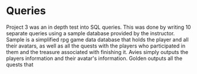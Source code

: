 # Queries

Project 3 was an in depth test into SQL queries. 
This was done by writing 10 separate queries using a sample database provided by the instructor.
Sample is a simplified rpg game data database that holds the player and all their avatars, as well as all the quests with the players who participated in them and the treasure associated with finishing it.
Avies simply outputs the players information and their avatar's information.
Golden outputs all the quests that 
